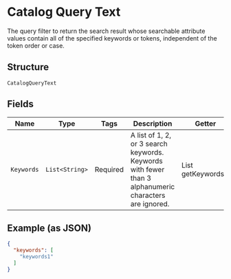 
# Catalog Query Text

The query filter to return the search result whose searchable attribute values contain all of the specified keywords or tokens, independent of the token order or case.

## Structure

`CatalogQueryText`

## Fields

| Name | Type | Tags | Description | Getter |
|  --- | --- | --- | --- | --- |
| `Keywords` | `List<String>` | Required | A list of 1, 2, or 3 search keywords. Keywords with fewer than 3 alphanumeric characters are ignored. | List<String> getKeywords() |

## Example (as JSON)

```json
{
  "keywords": [
    "keywords1"
  ]
}
```

